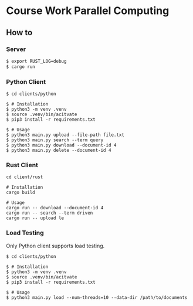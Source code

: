 # Course Work Parallel Computing


## How to

### Server
```bash
$ export RUST_LOG=debug
$ cargo run
```


### Python Client
```
$ cd clients/python

$ # Installation
$ python3 -m venv .venv
$ source .venv/bin/acitvate
$ pip3 install -r requirements.txt

$ # Usage
$ python3 main.py upload --file-path file.txt
$ python3 main.py search --term query
$ python3 main.py download --document-id 4
$ python3 main.py delete --document-id 4
```


### Rust Client
```
cd client/rust

# Installation
cargo build

# Usage
cargo run -- download --document-id 4
cargo run -- search --term driven
cargo run -- upload le
```


### Load Testing
Only Python client supports load testing.

```
$ cd clients/python

$ # Installation
$ python3 -m venv .venv
$ source .venv/bin/acitvate
$ pip3 install -r requirements.txt

$ # Usage
$ python3 main.py load --num-threads=10 --data-dir /path/to/documents
```
